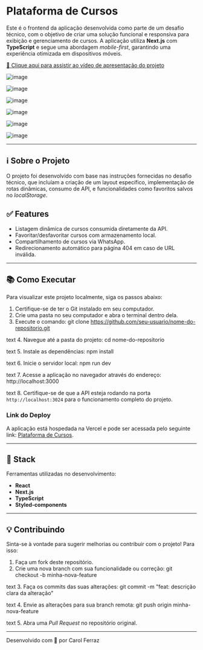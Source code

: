 # Plataforma de Cursos

Este é o frontend da aplicação desenvolvida como parte de um desafio técnico, com o objetivo de criar uma solução funcional e responsiva para exibição e gerenciamento de cursos. A aplicação utiliza **Next.js** com **TypeScript** e segue uma abordagem *mobile-first*, garantindo uma experiência otimizada em dispositivos móveis.

[🎥 Clique aqui para assistir ao vídeo de apresentação do projeto](https://youtu.be/Y-2ZI3u372w)

![image](https://github.com/user-attachments/assets/98638c6d-3ee8-4b53-824a-e98ff524a7f7)

![image](https://github.com/user-attachments/assets/a8587caf-a88f-4c21-80b3-b47a46f86c88)

![image](https://github.com/user-attachments/assets/0ba3d23c-e917-48b6-8ca0-4c6a52f63ef3)

![image](https://github.com/user-attachments/assets/6a0a6742-ee33-4ad6-ab2c-960929b63c6a)

![image](https://github.com/user-attachments/assets/d6e15743-863d-4fe5-a740-0a29b8945195)

![image](https://github.com/user-attachments/assets/9c09dfdd-f206-499d-922d-113ea088203b)


---

## ℹ️ Sobre o Projeto

O projeto foi desenvolvido com base nas instruções fornecidas no desafio técnico, que incluíam a criação de um layout específico, implementação de rotas dinâmicas, consumo de API, e funcionalidades como favoritos salvos no *localStorage*.

## ✅ Features

- Listagem dinâmica de cursos consumida diretamente da API.
- Favoritar/desfavoritar cursos com armazenamento local.
- Compartilhamento de cursos via WhatsApp.
- Redirecionamento automático para página 404 em caso de URL inválida.

---

## 📚 Como Executar

Para visualizar este projeto localmente, siga os passos abaixo:

1. Certifique-se de ter o Git instalado em seu computador.
2. Crie uma pasta no seu computador e abra o terminal dentro dela.
3. Execute o comando:
git clone https://github.com/seu-usuario/nome-do-repositorio.git

text
4. Navegue até a pasta do projeto:
cd nome-do-repositorio

text
5. Instale as dependências:
npm install

text
6. Inicie o servidor local:
npm run dev

text
7. Acesse a aplicação no navegador através do endereço:
http://localhost:3000

text
8. Certifique-se de que a API esteja rodando na porta `http://localhost:3024` para o funcionamento completo do projeto.

### **Link do Deploy**
A aplicação está hospedada na Vercel e pode ser acessada pelo seguinte link: [Plataforma de Cursos](#).

---

## 🔨 Stack

Ferramentas utilizadas no desenvolvimento:

- **React**
- **Next.js**
- **TypeScript**
- **Styled-components**

---

## 💡 Contribuindo

Sinta-se à vontade para sugerir melhorias ou contribuir com o projeto! Para isso:

1. Faça um fork deste repositório.
2. Crie uma nova branch com sua funcionalidade ou correção:
git checkout -b minha-nova-feature

text
3. Faça os commits das suas alterações:
git commit -m "feat: descrição clara da alteração"

text
4. Envie as alterações para sua branch remota:
git push origin minha-nova-feature

text
5. Abra uma *Pull Request* no repositório original.

---

Desenvolvido com 💙 por Carol Ferraz
